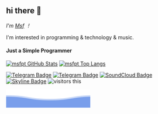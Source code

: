 ## hi there 👋

*I'm [Msf](https://github.com/msfpt) ！*

I'm interested in programming & technology & music.

#### Just a Simple Programmer  #### 

<!-- &count_private=true -->

[![msfpt GitHub Stats](https://github-readme-stats.vercel.app/api?username=msfpt&show_icons=true&include_all_commits=true&theme=tokyonight&line_height=24&cache_seconds=.2)](https://github.com/msfpt)
[![msfpt Top Langs](https://github-readme-stats.vercel.app/api/top-langs/?username=msfpt&langs_count=7&theme=tokyonight&layout=compact&cache_seconds=.2)](https://github.com/msfpt)

<!-- 
## Skill's :

![img-1]()
![img-2]()
![img-3]()
![img-4]()
![img-5]()

-->

[![Telegram Badge](https://img.shields.io/badge/-Gist-gray?style=flat-square&labelColor=gray&logo=git&logoColor=white&link=https://gist.github.com/msfpt)](https://gist.github.com/msfpt)
[![Telegram Badge](https://img.shields.io/badge/-Telegram-1da1f2?style=flat-square&labelColor=1da1f2&logo=telegram&logoColor=white&link=https://t.me/msfpt)](https://t.me/msfpt)
[![SoundCloud Badge](https://img.shields.io/badge/-SoundCloud-f50?style=flat-square&labelColor=f50&logo=soundcloud&logoColor=white&link=https://soundcloud.com/mosaken)](https://soundcloud.com/mosaken)
[![Skyline Badge](https://img.shields.io/badge/-Skyline-541690?style=flat-square&labelColor=541690&logo=github&logoColor=white&link=https://skyline.github.com/msfpt)](https://skyline.github.com/msfpt)
![visitors this](https://visitor-badge.laobi.icu/badge?page_id=msfpt)


![Wave](https://raw.githubusercontent.com/MSFPT/msfpt/main/bottom_header.svg)

